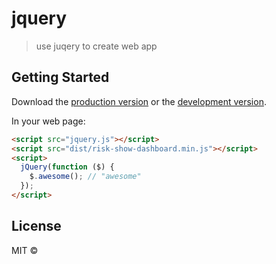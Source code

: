 # jquery

> use juqery to create web app


## Getting Started

Download the [production version][min] or the [development version][max].

[min]: https://raw.githubusercontent.com//jquery-risk-show-dashboard/master/dist/jquery.risk-show-dashboard.min.js
[max]: https://raw.githubusercontent.com//jquery-risk-show-dashboard/master/dist/jquery.risk-show-dashboard.js

In your web page:

```html
<script src="jquery.js"></script>
<script src="dist/risk-show-dashboard.min.js"></script>
<script>
  jQuery(function ($) {
    $.awesome(); // "awesome"
  });
</script>
```


## License

MIT © 
